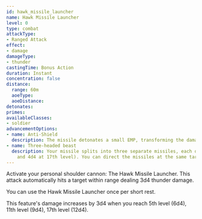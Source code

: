 ```yaml
---
id: hawk_missile_launcher
name: Hawk Missile Launcher
level: 0
type: combat
attackType:
- Ranged Attack
effect:
- damage
damageType:
- thunder
castingTime: Bonus Action
duration: Instant
concentration: false
distance:
  range: 60m
  aoeType: 
  aoeDistance: 
detonates: 
primes: 
availableClasses:
- soldier
advancementOptions:
- name: Anti-Shield
  description: The missile detonates a small EMP, transforming the damage to lightning.
- name: Three-headed beast
  description: Your missile splits into three separate missiles, each dealing 1d4 damage (2d4 at 5th level, 3d4 at 11th level
    and 4d4 at 17th level). You can direct the missiles at the same target or at different ones.
---
```

Activate your personal shoulder cannon: The Hawk Missile Launcher. This attack automatically hits a target within range
dealing 3d4 thunder damage.

You can use the Hawk Missile Launcher once per short rest.

This feature's damage increases by 3d4 when you reach 5th level (6d4), 11th level (9d4), 17th level (12d4).
